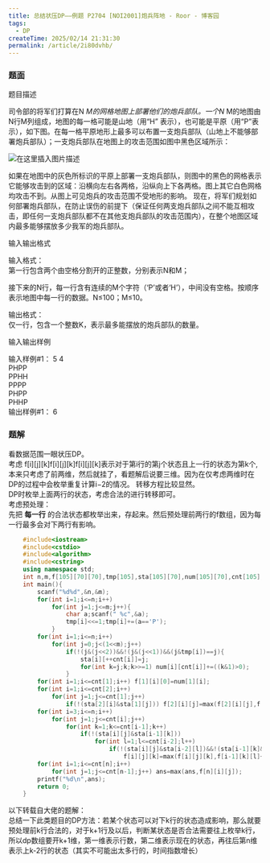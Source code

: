 ```yaml
---
title: 总结状压DP——例题 P2704 [NOI2001]炮兵阵地 - Roor - 博客园
tags:
  - DP
createTime: 2025/02/14 21:31:30
permalink: /article/2i80dvhb/
---
```

### 题面
题目描述

司令部的将军们打算在N _M的网格地图上部署他们的炮兵部队。一个N_ M的地图由N行M列组成，地图的每一格可能是山地（用“H”
表示），也可能是平原（用“P”表示），如下图。在每一格平原地形上最多可以布置一支炮兵部队（山地上不能够部署炮兵部队）；一支炮兵部队在地图上的攻击范围如图中黑色区域所示：

![在这里插入图片描述](https://i-blog.csdnimg.cn/blog_migrate/e199d3f39e2212ced572ce3f8a3731b4.png)

如果在地图中的灰色所标识的平原上部署一支炮兵部队，则图中的黑色的网格表示它能够攻击到的区域：沿横向左右各两格，沿纵向上下各两格。图上其它白色网格均攻击不到。从图上可见炮兵的攻击范围不受地形的影响。
现在，将军们规划如何部署炮兵部队，在防止误伤的前提下（保证任何两支炮兵部队之间不能互相攻击，即任何一支炮兵部队都不在其他支炮兵部队的攻击范围内），在整个地图区域内最多能够摆放多少我军的炮兵部队。

输入输出格式

输入格式：  
第一行包含两个由空格分割开的正整数，分别表示N和M；

接下来的N行，每一行含有连续的M个字符（‘P’或者‘H’），中间没有空格。按顺序表示地图中每一行的数据。N≤100；M≤10。

输出格式：  
仅一行，包含一个整数K，表示最多能摆放的炮兵部队的数量。

输入输出样例

输入样例#1：
5 4  
PHPP  
PPHH  
PPPP  
PHPP  
PHHP  
输出样例#1：
6

### 题解
看数据范围一眼状压DP。  
考虑 f[i][j][k]f[i][j][k]f[i][j][k]表示对于第i行的第j个状态且上一行的状态为第k个,本来只考虑了前两维，然后就挂了，看题解后说要三维。因为在仅考虑两维时在DP的过程中会枚举重复计算i−2的情况。
转移方程比较显然。  
DP时枚举上面两行的状态，考虑合法的进行转移即可。  
考虑预处理：  
先把 **每一行** 的合法状态都枚举出来，存起来。然后预处理前两行的f数组，因为每一行最多会对下两行有影响。

    
```c++
    #include<iostream>
    #include<cstdio>
    #include<algorithm>
    #include<cstring>
    using namespace std;
    int n,m,f[105][70][70],tmp[105],sta[105][70],num[105][70],cnt[105],ans;
    int main(){
    	scanf("%d%d",&n,&m);
    	for(int i=1;i<=n;i++)
    		for(int j=1;j<=m;j++){
    			char a;scanf(" %c",&a);
    			tmp[i]<<=1;tmp[i]+=(a=='P');
    		}
    	for(int i=1;i<=n;i++)
    		for(int j=0;j<(1<<m);j++)
    			if(!(j&(j<<2))&&!(j&(j<<1))&&(j&tmp[i])==j){
    				sta[i][++cnt[i]]=j;
    				for(int k=j;k;k>>=1) num[i][cnt[i]]+=((k&1)>0);
    			}
    	for(int i=1;i<=cnt[1];i++) f[1][i][0]=num[1][i];
    	for(int i=1;i<=cnt[2];i++)
    		for(int j=1;j<=cnt[1];j++)
    			if(!(sta[2][i]&sta[1][j])) f[2][i][j]=max(f[2][i][j],f[1][j][0]+num[2][i]);
    	for(int i=3;i<=n;i++)
    		for(int j=1;j<=cnt[i];j++)
    			for(int k=1;k<=cnt[i-1];k++)
    				if(!(sta[i][j]&sta[i-1][k]))
    					for(int l=1;l<=cnt[i-2];l++)
    						if(!(sta[i][j]&sta[i-2][l])&&!(sta[i-1][k]&sta[i-2][l]))
    							f[i][j][k]=max(f[i][j][k],f[i-1][k][l]+num[i][j]);
    	for(int i=1;i<=cnt[n];i++) 
    		for(int j=1;j<=cnt[n-1];j++) ans=max(ans,f[n][i][j]);
    	printf("%d\n",ans);
    	return 0;
    }
```

以下转载自大佬的题解：  
总结一下此类题目的DP方法：若某个状态可以对下k行的状态造成影响，那么就要预处理前k行合法的，对于k+1行及以后，判断某状态是否合法需要往上枚举k行，所以dp数组要开k+1维，第一维表示行数，第二维表示现在的状态，再往后第n维表示上k-2行的状态（其实不可能出太多行的，时间指数增长）


